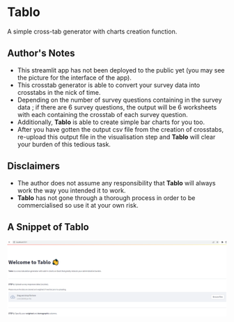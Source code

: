 # Tablo
A simple cross-tab generator with charts creation function.

## Author's Notes
* This streamlit app has not been deployed to the public yet (you may see the picture for the interface of the app).
* This crosstab generator is able to convert your survey data into crosstabs in the nick of time.
* Depending on the number of survey questions containing in the survey data ; if there are 6 survey questions, the output will be 6 worksheets with each containing the crosstab of each survey question.
* Additionally, __Tablo__ is able to create simple bar charts for you too.
* After you have gotten the output csv file from the creation of crosstabs, re-upload this output file in the visualisation step and __Tablo__ will clear your burden of this tedious task.

## Disclaimers
* The author does not assume any responsibility that __Tablo__ will always work the way you intended it to work.
* __Tablo__ has not gone through a thorough process in order to be commercialised so use it at your own risk.


## A Snippet of Tablo
![Tablo UI](https://github.com/linzheng1009/Tablo/blob/master/image/tablo_interface.PNG)
